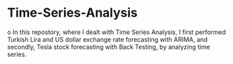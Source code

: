# Time-Series-Analysis

o	In this repostory, where I dealt with Time Series Analysis, I first performed Turkish Lira and US dollar exchange rate forecasting with ARIMA, and secondly, Tesla stock forecasting with Back Testing, by analyzing time series.
